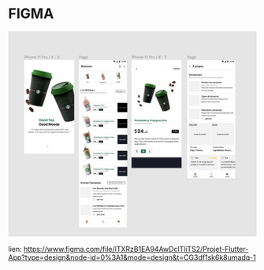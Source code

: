 # FIGMA



![Image](./assets/img/Capture%20d%E2%80%99%C3%A9cran%202023-07-05%20%C3%A0%2016.47.51.png "Starbucks")



lien: https://www.figma.com/file/lTXRzB1EA94AwDclTliTS2/Projet-Flutter-App?type=design&node-id=0%3A1&mode=design&t=CG3df1sk6k8umadq-1